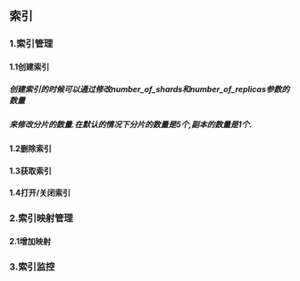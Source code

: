 ## 索引
### 1.索引管理
#### 1.1创建索引
##### 创建索引的时候可以通过修改number_of_shards和number_of_replicas参数的数量
##### 来修改分片的数量.在默认的情况下分片的数量是5个,副本的数量是1个.
#### 1.2删除索引
#### 1.3获取索引
#### 1.4打开/关闭索引
### 2.索引映射管理
#### 2.1增加映射
### 3.索引监控
### 